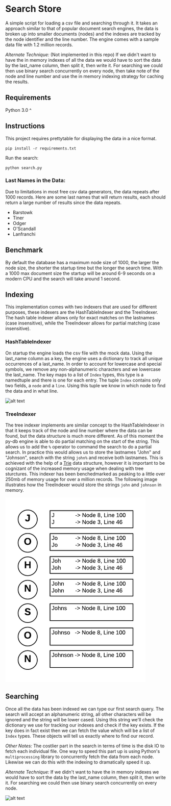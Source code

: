 # Search Store

A simple script for loading a csv file and searching through it. It  takes an approach similar to that of popular document search engines, the data is broken up into smaller documents (nodes) and the indexes are tracked by the node identifier and the line number. The engine comes with a sample data file with 1.2 million records.

*Alternate Technique:* (Not implemented in this repo) If we didn't want to have the in memory indexes of all the data we would have to sort the data by the last_name column, then split it, then write it. For searching we could then use binary search concurrently on every node, then take note of the node and line number and use the in memory indexing strategy for caching the results.

## Requirements
Python 3.0 ^

## Instructions
This project requires prettytable for displaying the data in a nice format.
```
pip install -r requirements.txt
```

Run the search:
```
python search.py
```

### Last Names in the Data:
Due to limitations in most free csv data generators, the data repeats after 1000 records. Here are some last names that will return results, each should return a large number of results since the data repeats.

* Barstowk
* Tiner
* Odger
* O'Scandall
* Lanfranchi

## Benchmark

By default the database has a maximum node size of 1000, the larger the node size, the shorter the startup time but the longer the search time. With a 1000 max document size the startup will be around 6-9 seconds on a modern CPU and the search will take around 1 second.

## Indexing

This implementation comes with two indexers that are used for different purposes, these indexers are the HashTableIndexer and the TreeIndexer. The hash table indexer allows only for exact matches on the lastnames (case insensitive), while the TreeIndexer allows for partial matching (case insensitive).

### HashTableIndexer
On startup the engine loads the csv file with the mock data. Using the last_name column as a key, the engine uses a dictionary to track all unique occurrences of a last_name. In order to account for lowercase and special symbols, we remove any non-alphanumeric characters and we lowercase the last_name. The key maps to a list of `Index` types, this type is a namedtuple and there is one for each entry. The tuple `Index` contains only two fields, a `node` and a `line`. Using this tuple we know in which node to find the data and in what line.

![alt text](https://raw.githubusercontent.com/the-invisible-man/python-search/master/assets/indexing.png "Indexing")

### TreeIndexer
The tree indexer implements are similar concept to the HashTableIndexer in that it keeps track of the node and line number where the data can be found, but the data structure is much more different. As of this moment the py-db engine is able to do partial matching on the start of the string. This allows us to add the `%` operator to command the search to do a partial search. In practice this would allows us to store the lastnames "John" and "Johnson", search with the string `john%` and receive both lastnames. This is achieved with the help of a [Trie](https://en.wikipedia.org/wiki/Trie) data structure, however it is important to be cognizant of the increased memory usage when dealing with tree sturctures. This indexer has been benchedmarked as peaking to a little over 250mb of memory usage for over a million records. The following image illustrates how the TreeIndexer would store the strings `john` and `johnson` in memory. 

![alt text](https://raw.githubusercontent.com/the-invisible-man/py-db/master/assets/trie.png "Trie")

## Searching

Once all the data has been indexed we can type our first search query. The search will accept an alphanumeric string, all other characters will be ignored and the string will be lower cased. Using this string we'll check the dictionary we use for tracking our indexes and check if the key exists. If the key does in fact exist then we can fetch the value which will be a list of `Index` types. These objects will tell us exactly where to find our record.

*Other Notes:* The costlier part in the search in terms of time is the disk IO to fetch each individual file. One way to speed this part up is using Python's `multiprocessing` library to concurrently fetch the data from each node. Likewise we can do this with the indexing to dramatically speed it up.

*Alternate Technique:* If we didn't want to have the in memory indexes we would have to sort the data by the last_name column, then split it, then write it. For searching we could then use binary search concurrently on every node.

![alt text](https://raw.githubusercontent.com/the-invisible-man/python-search/master/assets/searching.png "Searching")
